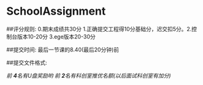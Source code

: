 # SchoolAssignment
##评分规则:
0.期末成绩共30分
1.正确提交工程得10分基础分，迟交扣5分。2.控制台版本10-20分
3.ege版本20-30分

##提交时间:
最后一节课的8.40(最后20分钟)前

##提交文件格式:


_前 ***4***名有U盘奖励哟_
_前 ***2***名有科创室推优名额(以后面试科创室有加分)_
